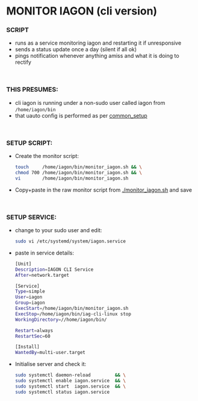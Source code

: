 # MONITOR IAGON (cli version)
### SCRIPT
* runs as a service monitoring iagon and restarting it if unresponsive
* sends a status update once a day (silent if all ok)
* pings notification whenever anything amiss and what it is doing to rectify
<br>

### THIS PRESUMES:
* cli iagon is running under a non-sudo user called iagon from `/home/iagon/bin`
* that uauto config is performed as per [common_setup](../../common_setup)
<br>

### SETUP SCRIPT:
* Create the monitor script:
   ```bash
   touch     /home/iagon/bin/monitor_iagon.sh && \
   chmod 700 /home/iagon/bin/monitor_iagon.sh && \
   vi        /home/iagon/bin/monitor_iagon.sh
   ```
* Copy+paste in the raw monitor script from [./monitor_iagon.sh](https://raw.githubusercontent.com/bnchk/uauto/main/monitors/monitor_iagon/monitor_iagon.sh) and save
<br>

### SETUP SERVICE:
* change to your sudo user and edit:
   ```bash
   sudo vi /etc/systemd/system/iagon.service
   ```
* paste in service details:
   ```bash
   [Unit]
   Description=IAGON CLI Service
   After=network.target
   
   [Service]
   Type=simple
   User=iagon
   Group=iagon
   ExecStart=/home/iagon/bin/monitor_iagon.sh
   ExecStop=/home/iagon/bin/iag-cli-linux stop
   WorkingDirectory=//home/iagon/bin/
   
   Restart=always
   RestartSec=60
   
   [Install]
   WantedBy=multi-user.target
   ```
* Initialise server and check it:
   ```bash
   sudo systemctl daemon-reload         && \
   sudo systemctl enable iagon.service  && \
   sudo systemctl start  iagon.service  && \
   sudo systemctl status iagon.service
   ```
